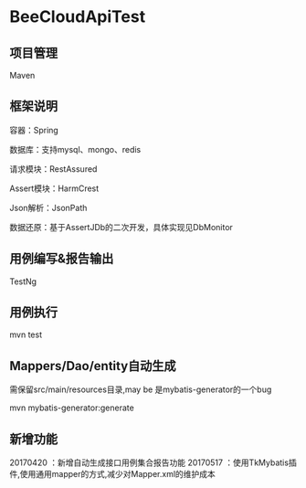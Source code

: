 # BeeCloudApiTest

## 项目管理
Maven


## 框架说明
容器：Spring

数据库：支持mysql、mongo、redis

请求模块：RestAssured

Assert模块：HarmCrest

Json解析：JsonPath

数据还原：基于AssertJDb的二次开发，具体实现见DbMonitor

## 用例编写&报告输出
TestNg

## 用例执行
mvn test

## Mappers/Dao/entity自动生成
需保留src/main/resources目录,may be 是mybatis-generator的一个bug

mvn mybatis-generator:generate

## 新增功能
20170420 ：新增自动生成接口用例集合报告功能
20170517 ：使用TkMybatis插件,使用通用mapper的方式,减少对Mapper.xml的维护成本
